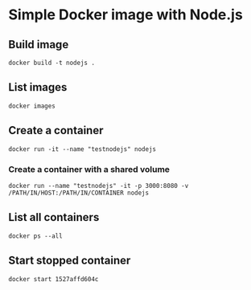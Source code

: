 # Simple Docker image with Node.js

## Build image
`docker build -t nodejs .`

## List images
`docker images`

## Create a container
`docker run -it --name "testnodejs" nodejs`

### Create a container with a shared volume
`docker run --name "testnodejs" -it -p 3000:8080 -v /PATH/IN/HOST:/PATH/IN/CONTAINER nodejs`

## List all containers
`docker ps --all`

## Start stopped container
`docker start 1527affd604c`
